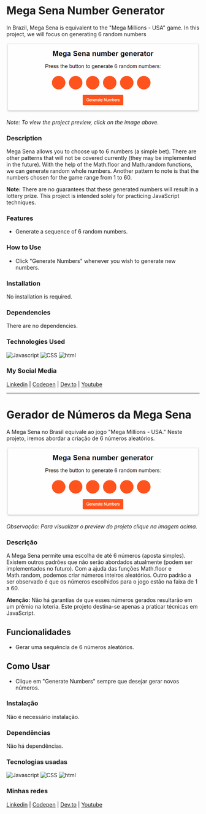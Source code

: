 # Mega Sena Number Generator
In Brazil, Mega Sena is equivalent to the "Mega Millions - USA" game. In this project, we will focus on generating 6 random numbers

[![Project Preview](./14_MegaSenaNumberGenerator.gif "Click to access the Project preview.")](https://gleristoncastro.com.br/portfolio/github/preview/javascript_projects/14_MegaSenaNumberGenerator/)

_Note: To view the project preview, click on the image above._

### Description
Mega Sena allows you to choose up to 6 numbers (a simple bet). There are other patterns that will not be covered currently (they may be implemented in the future). With the help of the Math.floor and Math.random functions, we can generate random whole numbers. Another pattern to note is that the numbers chosen for the game range from 1 to 60.

**Note:** There are no guarantees that these generated numbers will result in a lottery prize. This project is intended solely for practicing JavaScript techniques.

### Features
- Generate a sequence of 6 random numbers.

### How to Use
- Click "Generate Numbers" whenever you wish to generate new numbers.

### Installation
No installation is required.

### Dependencies
There are no dependencies.

### Technologies Used
![Javascript](https://gleristoncastro.com.br//portfolio/github/preview/globalImages/javascript.svg)
![CSS](https://gleristoncastro.com.br/portfolio/github/preview/globalImages/css3.svg)
![html](https://gleristoncastro.com.br/portfolio/github/preview/globalImages/html5.svg)

### My Social Media
[Linkedin](https://www.linkedin.com/in/gleriston/) | [Codepen](https://codepen.io/GleristonCastro) | [Dev.to](https://dev.to/gleristoncastro) | [Youtube](https://www.youtube.com/@GleristonCastro)
______________________

# Gerador de Números da Mega Sena
A Mega Sena no Brasil equivale ao jogo "Mega Millions - USA." Neste projeto, iremos abordar a criação de 6 números aleatórios.

[![Preview do projeto](./14_MegaSenaNumberGenerator.gif "Clique para acessar o preview do Projeto")](https://gleristoncastro.com.br/portfolio/github/preview/javascript_projects/14_MegaSenaNumberGenerator/)


_Observação: Para visualizar o preview do projeto clique na imagem acima._


### Descrição
A Mega Sena permite uma escolha de até 6 números (aposta simples). Existem outros padrões que não serão abordados atualmente (podem ser implementados no futuro). Com a ajuda das funções Math.floor e Math.random, podemos criar números inteiros aleatórios. Outro padrão a ser observado é que os números escolhidos para o jogo estão na faixa de 1 a 60.

**Atenção:** Não há garantias de que esses números gerados resultarão em um prêmio na loteria. Este projeto destina-se apenas a praticar técnicas em JavaScript.

## Funcionalidades
- Gerar uma sequência de 6 números aleatórios.

## Como Usar
- Clique em "Generate Numbers" sempre que desejar gerar novos números.

### Instalação
Não é necessário instalação.

### Dependências
Não há dependências.

### Tecnologias usadas
![Javascript](https://gleristoncastro.com.br//portfolio/github/preview/globalImages/javascript.svg)
![CSS](https://gleristoncastro.com.br/portfolio/github/preview/globalImages/css3.svg)
![html](https://gleristoncastro.com.br/portfolio/github/preview/globalImages/html5.svg)

### Minhas redes
[Linkedin](https://www.linkedin.com/in/gleriston/) | [Codepen](https://codepen.io/GleristonCastro) | [Dev.to](https://dev.to/gleristoncastro) | [Youtube](https://www.youtube.com/@GleristonCastro)